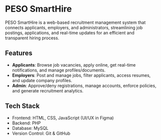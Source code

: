# PESO SmartHire  

PESO SmartHire is a web-based recruitment management system that connects applicants, employers, and administrators, streamlining job postings, applications, and real-time updates for an efficient and transparent hiring process.  

## Features  
- **Applicants**: Browse job vacancies, apply online, get real-time notifications, and manage profiles/documents.  
- **Employers**: Post and manage jobs, filter applicants, access resumes, and update company profiles.  
- **Admin**: Approve/deny registrations, manage accounts, enforce policies, and generate recruitment analytics.  

## Tech Stack  
- Frontend: HTML, CSS, JavaScript (UI/UX in Figma)  
- Backend: PHP  
- Database: MySQL  
- Version Control: Git & GitHub  
